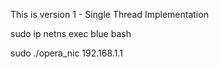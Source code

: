 This is version 1 - Single Thread Implementation

sudo ip netns exec blue bash

sudo ./opera_nic 192.168.1.1

